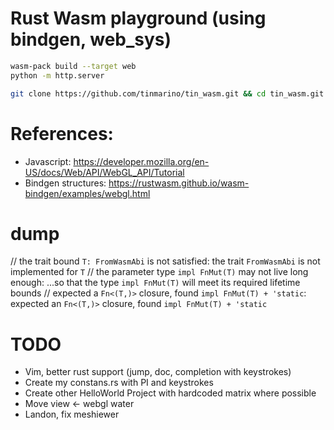 # Rust Wasm playground (using bindgen, web_sys)

```bash
wasm-pack build --target web
python -m http.server
```

```bash
git clone https://github.com/tinmarino/tin_wasm.git && cd tin_wasm.git
```

# References:

* Javascript: https://developer.mozilla.org/en-US/docs/Web/API/WebGL_API/Tutorial
* Bindgen structures: https://rustwasm.github.io/wasm-bindgen/examples/webgl.html

# dump
// the trait bound `T: FromWasmAbi` is not satisfied: the trait `FromWasmAbi` is not implemented for `T`
// the parameter type `impl FnMut(T)` may not live long enough: ...so that the type `impl FnMut(T)` will meet its required lifetime bounds
// expected a `Fn<(T,)>` closure, found `impl FnMut(T) + 'static`: expected an `Fn<(T,)>` closure, found `impl FnMut(T) + 'static`

# TODO

* Vim, better rust support (jump, doc, completion with keystrokes)
* Create my constans.rs with PI and keystrokes
* Create other HelloWorld Project with hardcoded matrix where possible
* Move view <- webgl water
* Landon, fix meshiewer
